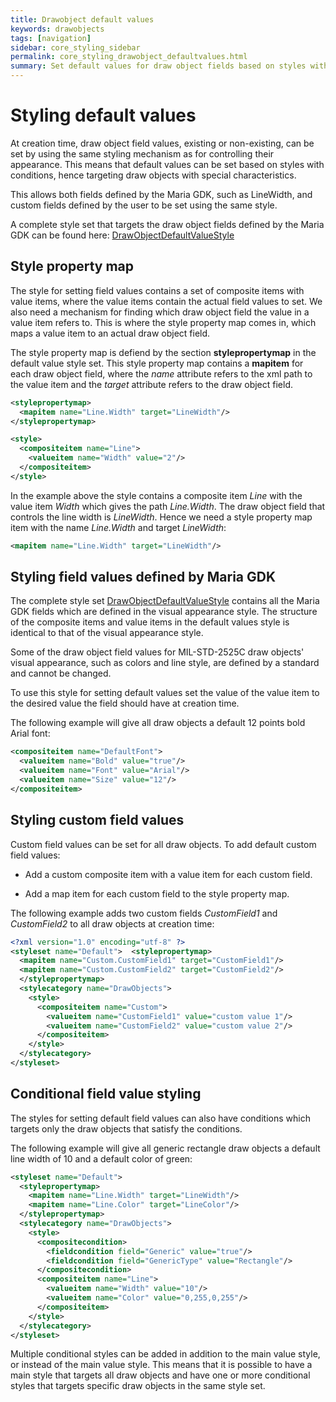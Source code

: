 ```yaml
---
title: Drawobject default values
keywords: drawobjects
tags: [navigation]
sidebar: core_styling_sidebar
permalink: core_styling_drawobject_defaultvalues.html
summary: Set default values for draw object fields based on styles with conditions to target objects with special characteristics.
---
```



# Styling default values
At creation time, draw object field values, existing or non-existing, can be set by using the same styling mechanism as for controlling their appearance. This means that default values can be set based on styles with conditions, hence targeting draw objects with special characteristics.

This allows both fields defined by the Maria GDK, such as LineWidth, and custom fields defined by the user to be set using the same style. 

A complete style set that targets the draw object fields defined by the Maria GDK can be found here: [DrawObjectDefaultValueStyle](core_styling_drawobject_defaultvalues_xml.html) 

## Style property map

The style for setting field values contains a set of composite items with value items, where the value items contain the actual field values to set. We also need a mechanism for finding which draw object field the value in a value item refers to. This is where the style property map comes in, which maps a value item to an actual draw object field.

The style property map is defiend by the section **stylepropertymap** in the default value style set. This style property map contains a **mapitem** for each draw object field, where the *name* attribute refers to the xml path to the value item and the *target* attribute refers to the draw object field.

```xml
<stylepropertymap>
  <mapitem name="Line.Width" target="LineWidth"/>
</stylepropertymap>

<style>
  <compositeitem name="Line">
    <valueitem name="Width" value="2"/>
  </compositeitem>
</style>
```

In the example above the style contains a composite item *Line* with the value item *Width* which gives the path *Line.Width*. The draw object field that controls the line width is *LineWidth*. Hence we need a style property map item with the name *Line.Width* and target *LineWidth*:

```xml
<mapitem name="Line.Width" target="LineWidth"/>
```

## Styling field values defined by Maria GDK

The complete style set [DrawObjectDefaultValueStyle](./stylingdefaultvalues/DrawObjectDefaultValueStyle.xml) contains all the Maria GDK fields which are defined in the visual appearance style. The structure of the composite items and value items in the default values style is identical to that of the visual appearance style. 

Some of the draw object field values for MIL-STD-2525C draw objects' visual appearance, such as colors and line style, are defined by a standard and cannot be changed.

To use this style for setting default values set the value of the value item to the desired value the field should have at creation time.

The following example will give all draw objects a default 12 points bold Arial font:

```xml
<compositeitem name="DefaultFont">
  <valueitem name="Bold" value="true"/>
  <valueitem name="Font" value="Arial"/>
  <valueitem name="Size" value="12"/>
</compositeitem>
```

## Styling custom field values

Custom field values can be set for all draw objects. To add default custom field values:


*  Add a custom composite item with a value item for each custom field.

*  Add a map item for each custom field to the style property map.

The following example adds two custom fields *CustomField1* and *CustomField2* to all draw objects at creation time:

```xml
<?xml version="1.0" encoding="utf-8" ?>
<styleset name="Default">  <stylepropertymap>
  <mapitem name="Custom.CustomField1" target="CustomField1"/>
  <mapitem name="Custom.CustomField2" target="CustomField2"/>
  </stylepropertymap>
  <stylecategory name="DrawObjects">
    <style>
      <compositeitem name="Custom">
        <valueitem name="CustomField1" value="custom value 1"/>
        <valueitem name="CustomField2" value="custom value 2"/>
      </compositeitem>
    </style>
  </stylecategory>
</styleset>
```

## Conditional field value styling

The styles for setting default field values can also have conditions which targets only the draw objects that satisfy the conditions.

The following example will give all generic rectangle draw objects a default line width of 10 and a default color of green:

```xml
<styleset name="Default">
  <stylepropertymap>
    <mapitem name="Line.Width" target="LineWidth"/>
    <mapitem name="Line.Color" target="LineColor"/>
  </stylepropertymap>
  <stylecategory name="DrawObjects">
    <style>
      <compositecondition>
        <fieldcondition field="Generic" value="true"/>
        <fieldcondition field="GenericType" value="Rectangle"/>
      </compositecondition>
      <compositeitem name="Line">
        <valueitem name="Width" value="10"/>
        <valueitem name="Color" value="0,255,0,255"/>
      </compositeitem>
    </style>
  </stylecategory>
</styleset>
```

Multiple conditional styles can be added in addition to the main value style, or instead of the main value style. This means that it is possible to have a main style that targets all draw objects and have one or more conditional styles that targets specific draw objects in the same style set.
